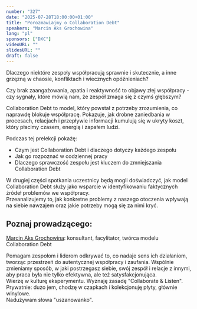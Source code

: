 ```yaml
---
number: "327"
date: "2025-07-28T18:00:00+01:00"
title: "Porozmawiajmy o Collaboration Debt"
speakers: "Marcin Aks Grochowina"
lang: "pl"
sponsors: ["DXC"]
videoURL: ""
slidesURL: ""
draft: false
---
```


Dlaczego niektóre zespoły współpracują sprawnie i skutecznie, a inne grzęzną w chaosie, konfliktach i wiecznych opóźnieniach?

Czy brak zaangażowania, apatia i reaktywność to objawy złej współpracy - czy sygnały, które mówią nam, że zespół zmaga się z czymś głębszym?

Collaboration Debt to model, który powstał z potrzeby zrozumienia, co naprawdę blokuje współpracę. Pokazuje, jak drobne zaniedbania w procesach, relacjach i przepływie informacji kumulują się w ukryty koszt, który płacimy czasem, energią i zapałem ludzi.

Podczas tej prelekcji pokażę:

* Czym jest Collaboration Debt i dlaczego dotyczy każdego zespołu
* Jak go rozpoznać w codziennej pracy
* Dlaczego sprawczość zespołu jest kluczem do zmniejszania Collaboration Debt

W drugiej części spotkania uczestnicy będą mogli doświadczyć, jak model Collaboration Debt służy jako wsparcie w identyfikowaniu faktycznych źródeł problemów we współpracy.  
Przeanalizujemy to, jak konkretne problemy z naszego otoczenia wpływają na siebie nawzajem oraz jakie potrzeby mogą się za nimi kryć.

## Poznaj prowadzącego:

<a href="https://a83.pl/" target="_blank">Marcin Aks Grochowina</a>:
konsultant, facylitator, twórca modelu Collaboration Debt

Pomagam zespołom i liderom odkrywać to, co nadaje sens ich działaniom, tworząc przestrzeń do autentycznej współpracy i zaufania. Wspólnie zmieniamy sposób, w jaki postrzegasz siebie, swój zespół i relacje z innymi, aby praca była nie tylko efektywna, ale też satysfakcjonująca.  
Wierzę w kulturę eksperymentu. Wyznaję zasadę "Collaborate & Listen".  
Prywatnie: dużo jem, chodzę w czapkach i kolekcjonuję płyty, głównie winylowe.  
Nadużywam słowa "uszanowanko".
